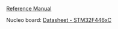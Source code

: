 [Reference Manual](https://www.st.com/resource/en/reference_manual/rm0390-stm32f446xx-advanced-armbased-32bit-mcus-stmicroelectronics.pdf)


Nucleo board: [Datasheet - STM32F446xC](https://www.st.com/resource/en/datasheet/stm32f446re.pdf)